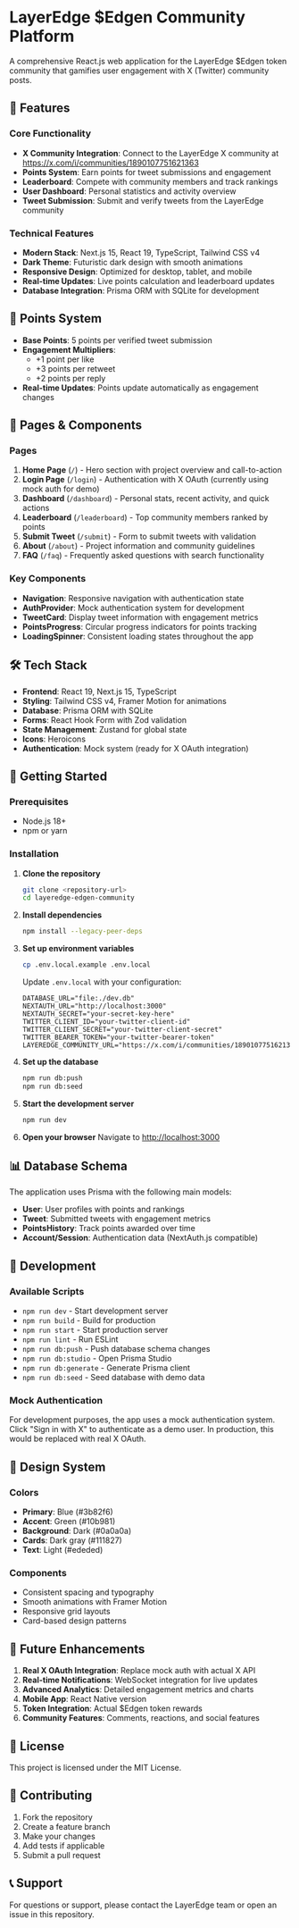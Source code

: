 # LayerEdge $Edgen Community Platform

A comprehensive React.js web application for the LayerEdge $Edgen token community that gamifies user engagement with X (Twitter) community posts.

## 🚀 Features

### Core Functionality
- **X Community Integration**: Connect to the LayerEdge X community at https://x.com/i/communities/1890107751621363
- **Points System**: Earn points for tweet submissions and engagement
- **Leaderboard**: Compete with community members and track rankings
- **User Dashboard**: Personal statistics and activity overview
- **Tweet Submission**: Submit and verify tweets from the LayerEdge community

### Technical Features
- **Modern Stack**: Next.js 15, React 19, TypeScript, Tailwind CSS v4
- **Dark Theme**: Futuristic dark design with smooth animations
- **Responsive Design**: Optimized for desktop, tablet, and mobile
- **Real-time Updates**: Live points calculation and leaderboard updates
- **Database Integration**: Prisma ORM with SQLite for development

## 🎯 Points System

- **Base Points**: 5 points per verified tweet submission
- **Engagement Multipliers**:
  - +1 point per like
  - +3 points per retweet
  - +2 points per reply
- **Real-time Updates**: Points update automatically as engagement changes

## 📱 Pages & Components

### Pages
1. **Home Page** (`/`) - Hero section with project overview and call-to-action
2. **Login Page** (`/login`) - Authentication with X OAuth (currently using mock auth for demo)
3. **Dashboard** (`/dashboard`) - Personal stats, recent activity, and quick actions
4. **Leaderboard** (`/leaderboard`) - Top community members ranked by points
5. **Submit Tweet** (`/submit`) - Form to submit tweets with validation
6. **About** (`/about`) - Project information and community guidelines
7. **FAQ** (`/faq`) - Frequently asked questions with search functionality

### Key Components
- **Navigation**: Responsive navigation with authentication state
- **AuthProvider**: Mock authentication system for development
- **TweetCard**: Display tweet information with engagement metrics
- **PointsProgress**: Circular progress indicators for points tracking
- **LoadingSpinner**: Consistent loading states throughout the app

## 🛠 Tech Stack

- **Frontend**: React 19, Next.js 15, TypeScript
- **Styling**: Tailwind CSS v4, Framer Motion for animations
- **Database**: Prisma ORM with SQLite
- **Forms**: React Hook Form with Zod validation
- **State Management**: Zustand for global state
- **Icons**: Heroicons
- **Authentication**: Mock system (ready for X OAuth integration)

## 🚀 Getting Started

### Prerequisites
- Node.js 18+
- npm or yarn

### Installation

1. **Clone the repository**
   ```bash
   git clone <repository-url>
   cd layeredge-edgen-community
   ```

2. **Install dependencies**
   ```bash
   npm install --legacy-peer-deps
   ```

3. **Set up environment variables**
   ```bash
   cp .env.local.example .env.local
   ```

   Update `.env.local` with your configuration:
   ```env
   DATABASE_URL="file:./dev.db"
   NEXTAUTH_URL="http://localhost:3000"
   NEXTAUTH_SECRET="your-secret-key-here"
   TWITTER_CLIENT_ID="your-twitter-client-id"
   TWITTER_CLIENT_SECRET="your-twitter-client-secret"
   TWITTER_BEARER_TOKEN="your-twitter-bearer-token"
   LAYEREDGE_COMMUNITY_URL="https://x.com/i/communities/1890107751621363"
   ```

4. **Set up the database**
   ```bash
   npm run db:push
   npm run db:seed
   ```

5. **Start the development server**
   ```bash
   npm run dev
   ```

6. **Open your browser**
   Navigate to [http://localhost:3000](http://localhost:3000)

## 📊 Database Schema

The application uses Prisma with the following main models:

- **User**: User profiles with points and rankings
- **Tweet**: Submitted tweets with engagement metrics
- **PointsHistory**: Track points awarded over time
- **Account/Session**: Authentication data (NextAuth.js compatible)

## 🔧 Development

### Available Scripts

- `npm run dev` - Start development server
- `npm run build` - Build for production
- `npm run start` - Start production server
- `npm run lint` - Run ESLint
- `npm run db:push` - Push database schema changes
- `npm run db:studio` - Open Prisma Studio
- `npm run db:generate` - Generate Prisma client
- `npm run db:seed` - Seed database with demo data

### Mock Authentication

For development purposes, the app uses a mock authentication system. Click "Sign in with X" to authenticate as a demo user. In production, this would be replaced with real X OAuth.

## 🎨 Design System

### Colors
- **Primary**: Blue (#3b82f6)
- **Accent**: Green (#10b981)
- **Background**: Dark (#0a0a0a)
- **Cards**: Dark gray (#111827)
- **Text**: Light (#ededed)

### Components
- Consistent spacing and typography
- Smooth animations with Framer Motion
- Responsive grid layouts
- Card-based design patterns

## 🔮 Future Enhancements

1. **Real X OAuth Integration**: Replace mock auth with actual X API
2. **Real-time Notifications**: WebSocket integration for live updates
3. **Advanced Analytics**: Detailed engagement metrics and charts
4. **Mobile App**: React Native version
5. **Token Integration**: Actual $Edgen token rewards
6. **Community Features**: Comments, reactions, and social features

## 📝 License

This project is licensed under the MIT License.

## 🤝 Contributing

1. Fork the repository
2. Create a feature branch
3. Make your changes
4. Add tests if applicable
5. Submit a pull request

## 📞 Support

For questions or support, please contact the LayerEdge team or open an issue in this repository.
